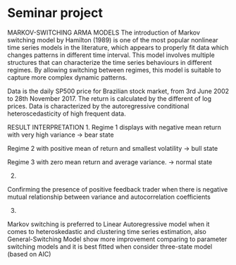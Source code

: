 # Seminar project 
MARKOV-SWITCHING ARMA MODELS
The introduction of Markov switching model by Hamilton (1989) is one of the most popular nonlinear time series models in the literature, which appears to properly fit data which changes patterns in different time interval. This model involves multiple structures that can characterize the time series behaviours in different regimes. By allowing switching between regimes, this model is suitable to capture more complex dynamic patterns.

Data is the daily SP500 price for Brazilian stock market, from 3rd June 2002 to 28th November 2017. The return is calculated by the different of log prices. Data is characterized by the autoregressive conditional heteroscedasticity of high frequent data.  

RESULT INTERPRETATION 
1. 
Regime 1 displays with negative mean return with very high variance -> bear state

Regime 2 with positive mean of return and smallest volatility       -> bull state

Regime 3 with zero mean return and average variance.                -> normal state

2. 
Confirming the presence of positive feedback trader when there is negative mutual relationship between variance and autocorrelation coefficients

3. 
Markov switching is preferred to Linear Autoregressive model when it comes to heteroskedastic and clustering time series estimation, also General-Switching Model show more improvement comparing to parameter switching models and it is best fitted when consider three-state model (based on AIC) 
